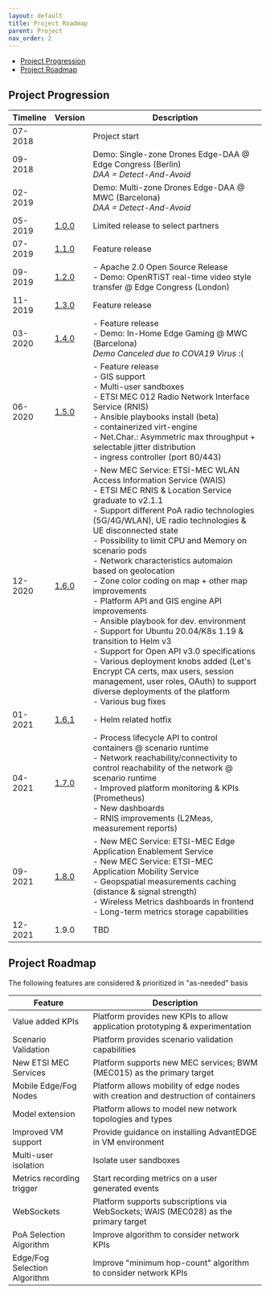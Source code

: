 ```yaml
---
layout: default
title: Project Roadmap
parent: Project
nav_order: 2
---
```


- [Project Progression](#project-progression)
- [Project Roadmap](#project-roadmap)

## Project Progression

| Timeline | Version | Description |
|---|---|---|
| 07-2018 |  | Project start
| 09-2018 |  | Demo: Single-zone Drones Edge-DAA @ Edge Congress (Berlin)<br>_DAA = Detect-And-Avoid_
| 02-2019 |  | Demo: Multi-zone Drones Edge-DAA @ MWC (Barcelona)<br>_DAA = Detect-And-Avoid_
| 05-2019 | [1.0.0](https://github.com/InterDigitalInc/AdvantEDGE/releases/tag/v1.0.0) | Limited release to select partners |
| 07-2019 | [1.1.0](https://github.com/InterDigitalInc/AdvantEDGE/releases/tag/v1.1.0) | Feature release |
| 09-2019 | [1.2.0](https://github.com/InterDigitalInc/AdvantEDGE/releases/tag/v1.2.0) | - Apache 2.0 Open Source Release<br>- Demo: OpenRTiST real-time video style transfer @ Edge Congress (London)
| 11-2019 | [1.3.0](https://github.com/InterDigitalInc/AdvantEDGE/releases/tag/v1.3.0) | Feature release
| 03-2020 | [1.4.0](https://github.com/InterDigitalInc/AdvantEDGE/releases/tag/v1.4.0) | - Feature release<br>- Demo: In-Home Edge Gaming @ MWC (Barcelona)<br>_Demo Canceled due to COVA19 Virus_ :(
| 06-2020 | [1.5.0](https://github.com/InterDigitalInc/AdvantEDGE/releases/tag/v1.5.0) | - Feature release<br>- GIS support<br>- Multi-user sandboxes<br>- ETSI MEC 012 Radio Network Interface Service (RNIS)<br>- Ansible playbooks install (beta)<br>- containerized virt-engine<br>- Net.Char.: Asymmetric max throughput + selectable jitter distribution<br>- ingress controller (port 80/443)
| 12-2020 |[1.6.0](https://github.com/InterDigitalInc/AdvantEDGE/releases/tag/v1.6.0)|- New MEC Service: ETSI-MEC WLAN Access Information Service (WAIS)<br>- ETSI MEC RNIS & Location Service graduate to v2.1.1<br>- Support different PoA radio technologies (5G/4G/WLAN), UE radio technologies & UE disconnected state<br>- Possibility to limit CPU and Memory on scenario pods<br>- Network characteristics automaion based on geolocation<br>- Zone color coding on map + other map improvements<br>- Platform API and GIS engine API improvements<br>- Ansible playbook for dev. environment<br>- Support for Ubuntu 20.04/K8s 1.19 & transition to Helm v3<br>- Support for Open API v3.0 specifications<br>- Various deployment knobs added (Let's Encrypt CA certs, max users, session management, user roles, OAuth) to support diverse deployments of the platform<br>- Various bug fixes
|01-2021 | [1.6.1](https://github.com/InterDigitalInc/AdvantEDGE/releases/tag/v1.6.1)| - Helm related hotfix
|04-2021 | [1.7.0](https://github.com/InterDigitalInc/AdvantEDGE/releases/tag/v1.7.0)| - Process lifecycle API to control containers @ scenario runtime<br>- Network reachability/connectivity to control reachability of the network @ scenario runtime<br>- Improved platform monitoring & KPIs (Prometheus)<br>- New dashboards<br>- RNIS improvements (L2Meas, measurement reports) 
|09-2021 | [1.8.0](https://github.com/InterDigitalInc/AdvantEDGE/releases/tag/v1.8.0)| - New MEC Service: ETSI-MEC Edge Application Enablement Service<br>- New MEC Service: ETSI-MEC Application Mobility Service<br>- Geopspatial measurements caching (distance & signal strength)<br>- Wireless Metrics dashboards in frontend<br>- Long-term metrics storage capabilities
|12-2021 | 1.9.0| TBD

## Project Roadmap

The following features are considered & prioritized in "as-needed" basis

| Feature | Description |
| --- | --- |
| Value added KPIs | Platform provides new KPIs to allow application prototyping & experimentation |
| Scenario Validation | Platform provides scenario validation capabilities |
| New ETSI MEC Services | Platform supports new MEC services; BWM (MEC015) as the primary target |
| Mobile Edge/Fog Nodes | Platform allows mobility of edge nodes with creation and destruction of containers |
| Model extension | Platform allows to model new network topologies and types |
| Improved VM support | Provide guidance on installing AdvantEDGE in VM environment |
| Multi-user isolation | Isolate user sandboxes |
| Metrics recording trigger | Start recording metrics on a user generated events |
| WebSockets | Platform supports subscriptions via WebSockets; WAIS (MEC028) as the primary target |
| PoA Selection Algorithm | Improve algorithm to consider network KPIs |
| Edge/Fog Selection Algorithm | Improve "minimum hop-count" algorithm to consider network KPIs |
